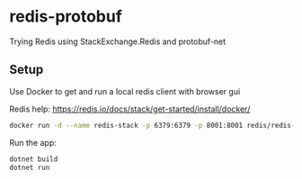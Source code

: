 # redis-protobuf

Trying Redis using StackExchange.Redis and protobuf-net

## Setup

Use Docker to get and run a local redis client with browser gui

Redis help: 
<https://redis.io/docs/stack/get-started/install/docker/>


```sh
docker run -d --name redis-stack -p 6379:6379 -p 8001:8001 redis/redis-stack:latest
```

Run the app:


```sh
dotnet build
dotnet run
```